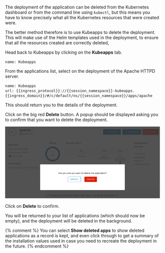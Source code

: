 The deployment of the application can be deleted from the Kubernetes dashboard or from the command line using `kubectl`, but this means you have to know precisely what all the Kubernetes resources that were created were.

The better method therefore is to use Kubeapps to delete the deployment. This will make use of the Helm templates used in the deployment, to ensure that all the resources created are correctly deleted,

Head back to Kubeapps by clicking on the **Kubeapps** tab.

```dashboard:open-dashboard
name: Kubeapps
```

From the applications list, select on the deployment of the Apache HTTPD server.

```dashboard:reload-dashboard
name: Kubeapps
url: {{ingress_protocol}}://{{session_namespace}}-kubeapps.{{ingress_domain}}/#/c/default/ns/{{session_namespace}}/apps/apache
```

This should return you to the details of the deployment.

Click on the big red **Delete** button. A popup should be displayed asking you to confirm that you want to delete the deployment.

![](kubeapps-confirm-application-delete.png)

Click on **Delete** to confirm.

You will be returned to your list of applications (which should now be empty), and the deployment will be deleted in the background.

{% comment %}
You can select **Show deleted apps** to show deleted applications as a record is kept, and even click through to get a summary of the installation values used in case you need to recreate the deployment in the future.
{% endcomment %}
